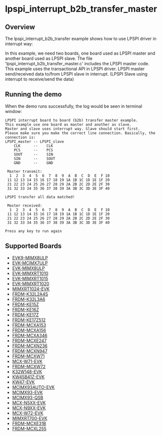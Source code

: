 # lpspi_interrupt_b2b_transfer_master

## Overview
The lpspi_interrupt_b2b_transfer example shows how to use LPSPI driver in interrupt way:

In this example, we need two boards, one board used as LPSPI master and another board used as LPSPI slave.
The file 'lpspi_interrupt_b2b_transfer_master.c' includes the LPSPI master code.
This example uses the transactional API in LPSPI driver.
LPSPI master send/received data to/from LPSPI slave in interrupt. (LPSPI Slave using interrupt to receive/send the data)


## Running the demo
When the demo runs successfully, the log would be seen in terminal window:
~~~~~~~~~~~~~~~~~~~~~~~~~~~~~~~~~~~~~~~~~~~~~~~~~~~~~~~~~~~~~~~~~~~~~~~~~~~~~~~~~~~~
LPSPI interrupt board to board (b2b) transfer master example.
This example use one board as master and another as slave.
Master and slave uses interrupt way. Slave should start first.
Please make sure you make the correct line connection. Basically, the connection is:
LPSPI_master -- LPSPI_slave
    CLK      --    CLK
    PCS      --    PCS
    SOUT     --    SIN
    SIN      --    SOUT
    GND      --    GND

 Master transmit:
  1  2  3  4  5  6  7  8  9  A  B  C  D  E  F 10
 11 12 13 14 15 16 17 18 19 1A 1B 1C 1D 1E 1F 20
 21 22 23 24 25 26 27 28 29 2A 2B 2C 2D 2E 2F 30
 31 32 33 34 35 36 37 38 39 3A 3B 3C 3D 3E 3F 40

LPSPI transfer all data matched!

 Master received:
  1  2  3  4  5  6  7  8  9  A  B  C  D  E  F 10
 11 12 13 14 15 16 17 18 19 1A 1B 1C 1D 1E 1F 20
 21 22 23 24 25 26 27 28 29 2A 2B 2C 2D 2E 2F 30
 31 32 33 34 35 36 37 38 39 3A 3B 3C 3D 3E 3F 40

Press any key to run again
~~~~~~~~~~~~~~~~~~~~~~~~~~~~~~~~~~~~~~~~~~~~~~~~~~~~~~~~~~~~~~~~~~~~~~~~~~~~~~~~~~~~~

## Supported Boards
- [EVK9-MIMX8ULP](../../../../_boards/evk9mimx8ulp/driver_examples/lpspi/interrupt_b2b_transfer/master/example_board_readme.md)
- [EVK-MCIMX7ULP](../../../../_boards/evkmcimx7ulp/driver_examples/lpspi/interrupt_b2b_transfer/master/example_board_readme.md)
- [EVK-MIMX8ULP](../../../../_boards/evkmimx8ulp/driver_examples/lpspi/interrupt_b2b_transfer/master/example_board_readme.md)
- [EVK-MIMXRT1010](../../../../_boards/evkmimxrt1010/driver_examples/lpspi/interrupt_b2b_transfer/master/example_board_readme.md)
- [EVK-MIMXRT1015](../../../../_boards/evkmimxrt1015/driver_examples/lpspi/interrupt_b2b_transfer/master/example_board_readme.md)
- [EVK-MIMXRT1020](../../../../_boards/evkmimxrt1020/driver_examples/lpspi/interrupt_b2b_transfer/master/example_board_readme.md)
- [MIMXRT1024-EVK](../../../../_boards/evkmimxrt1024/driver_examples/lpspi/interrupt_b2b_transfer/master/example_board_readme.md)
- [FRDM-K32L2A4S](../../../../_boards/frdmk32l2a4s/driver_examples/lpspi/interrupt_b2b_transfer/master/example_board_readme.md)
- [FRDM-K32L3A6](../../../../_boards/frdmk32l3a6/driver_examples/lpspi/interrupt_b2b_transfer/master/example_board_readme.md)
- [FRDM-KE15Z](../../../../_boards/frdmke15z/driver_examples/lpspi/interrupt_b2b_transfer/master/example_board_readme.md)
- [FRDM-KE16Z](../../../../_boards/frdmke16z/driver_examples/lpspi/interrupt_b2b_transfer/master/example_board_readme.md)
- [FRDM-KE17Z](../../../../_boards/frdmke17z/driver_examples/lpspi/interrupt_b2b_transfer/master/example_board_readme.md)
- [FRDM-KE17Z512](../../../../_boards/frdmke17z512/driver_examples/lpspi/interrupt_b2b_transfer/master/example_board_readme.md)
- [FRDM-MCXA153](../../../../_boards/frdmmcxa153/driver_examples/lpspi/interrupt_b2b_transfer/master/example_board_readme.md)
- [FRDM-MCXA156](../../../../_boards/frdmmcxa156/driver_examples/lpspi/interrupt_b2b_transfer/master/example_board_readme.md)
- [FRDM-MCXA346](../../../../_boards/frdmmcxa346/driver_examples/lpspi/interrupt_b2b_transfer/master/example_board_readme.md)
- [FRDM-MCXE247](../../../../_boards/frdmmcxe247/driver_examples/lpspi/interrupt_b2b_transfer/master/example_board_readme.md)
- [FRDM-MCXN236](../../../../_boards/frdmmcxn236/driver_examples/lpspi/interrupt_b2b_transfer/master/example_board_readme.md)
- [FRDM-MCXN947](../../../../_boards/frdmmcxn947/driver_examples/lpspi/interrupt_b2b_transfer/master/example_board_readme.md)
- [FRDM-MCXW71](../../../../_boards/frdmmcxw71/driver_examples/lpspi/interrupt_b2b_transfer/master/example_board_readme.md)
- [MCX-W71-EVK](../../../../_boards/mcxw71evk/driver_examples/lpspi/interrupt_b2b_transfer/master/example_board_readme.md)
- [FRDM-MCXW72](../../../../_boards/frdmmcxw72/driver_examples/lpspi/interrupt_b2b_transfer/master/example_board_readme.md)
- [K32W148-EVK](../../../../_boards/k32w148evk/driver_examples/lpspi/interrupt_b2b_transfer/master/example_board_readme.md)
- [KW45B41Z-EVK](../../../../_boards/kw45b41zevk/driver_examples/lpspi/interrupt_b2b_transfer/master/example_board_readme.md)
- [KW47-EVK](../../../../_boards/kw47evk/driver_examples/lpspi/interrupt_b2b_transfer/master/example_board_readme.md)
- [MCIMX93AUTO-EVK](../../../../_boards/mcimx93autoevk/driver_examples/lpspi/interrupt_b2b_transfer/master/example_board_readme.md)
- [MCIMX93-EVK](../../../../_boards/mcimx93evk/driver_examples/lpspi/interrupt_b2b_transfer/master/example_board_readme.md)
- [MCIMX93-QSB](../../../../_boards/mcimx93qsb/driver_examples/lpspi/interrupt_b2b_transfer/master/example_board_readme.md)
- [MCX-N5XX-EVK](../../../../_boards/mcxn5xxevk/driver_examples/lpspi/interrupt_b2b_transfer/master/example_board_readme.md)
- [MCX-N9XX-EVK](../../../../_boards/mcxn9xxevk/driver_examples/lpspi/interrupt_b2b_transfer/master/example_board_readme.md)
- [MCX-W72-EVK](../../../../_boards/mcxw72evk/driver_examples/lpspi/interrupt_b2b_transfer/master/example_board_readme.md)
- [MIMXRT700-EVK](../../../../_boards/mimxrt700evk/driver_examples/lpspi/interrupt_b2b_transfer/master/example_board_readme.md)
- [FRDM-MCXE31B](../../../../_boards/frdmmcxe31b/driver_examples/lpspi/interrupt_b2b_transfer/master/example_board_readme.md)
- [FRDM-MCXL255](../../../../_boards/frdmmcxl255/driver_examples/lpspi/interrupt_b2b_transfer/master/example_board_readme.md)
